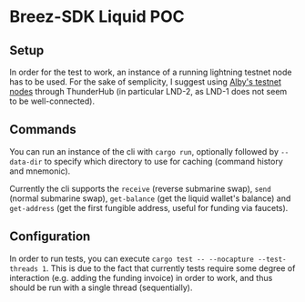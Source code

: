 # Breez-SDK Liquid POC

## Setup
In order for the test to work, an instance of a running lightning testnet node has to be used. For the sake of semplicity, I suggest using [Alby's testnet nodes](https://github.com/getAlby/lightning-browser-extension/wiki/Test-setup) through ThunderHub (in particular LND-2, as LND-1 does not seem to be well-connected).

## Commands
You can run an instance of the cli with `cargo run`, optionally followed by `--data-dir` to specify which directory to use for caching (command history and mnemonic). 

Currently the cli supports the `receive` (reverse submarine swap), `send` (normal submarine swap), `get-balance` (get the liquid wallet's balance) and `get-address` (get the first fungible address, useful for funding via faucets). 

## Configuration
In order to run tests, you can execute `cargo test -- --nocapture --test-threads 1`. This is due to the fact that currently tests require some degree of interaction (e.g. adding the funding invoice) in order to work, and thus should be run with a single thread (sequentially).
